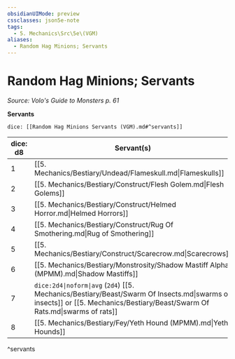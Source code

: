 ```yaml
---
obsidianUIMode: preview
cssclasses: json5e-note
tags:
  - 5. Mechanics\Src\5e\(VGM)
aliases:
  - Random Hag Minions; Servants
---
```

# Random Hag Minions; Servants
*Source: Volo's Guide to Monsters p. 61* 

**Servants**

`dice: [[Random Hag Minions Servants (VGM).md#^servants]]`

| dice: d8 | Servant(s) |
|----------|------------|
| 1 | [[5. Mechanics/Bestiary/Undead/Flameskull.md\|Flameskulls]] |
| 2 | [[5. Mechanics/Bestiary/Construct/Flesh Golem.md\|Flesh Golems]] |
| 3 | [[5. Mechanics/Bestiary/Construct/Helmed Horror.md\|Helmed Horrors]] |
| 4 | [[5. Mechanics/Bestiary/Construct/Rug Of Smothering.md\|Rug of Smothering]] |
| 5 | [[5. Mechanics/Bestiary/Construct/Scarecrow.md\|Scarecrows]] |
| 6 | [[5. Mechanics/Bestiary/Monstrosity/Shadow Mastiff Alpha (MPMM).md\|Shadow Mastiffs]] |
| 7 | `dice:2d4\|noform\|avg` (`2d4`) [[5. Mechanics/Bestiary/Beast/Swarm Of Insects.md\|swarms of insects]] or [[5. Mechanics/Bestiary/Beast/Swarm Of Rats.md\|swarms of rats]] |
| 8 | [[5. Mechanics/Bestiary/Fey/Yeth Hound (MPMM).md\|Yeth Hounds]] |
^servants
